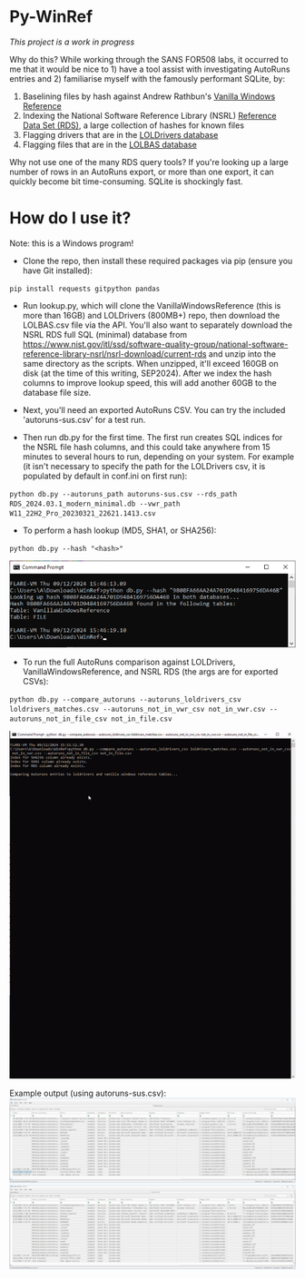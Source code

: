 # Py-WinRef
*This project is a work in progress*

Why do this? While working through the SANS FOR508 labs, it occurred to me that it would be nice to 1) have a tool assist with investigating AutoRuns entries and 2) familiarise myself with the famously performant SQLite, by:

1. Baselining files by hash against Andrew Rathbun's [Vanilla Windows Reference](https://github.com/AndrewRathbun/VanillaWindowsReference)
2. Indexing the National Software Reference Library (NSRL) [Reference Data Set (RDS)](https://www.nist.gov/itl/ssd/software-quality-group/national-software-reference-library-nsrl/about-nsrl), a large collection of hashes for known files
3. Flagging drivers that are in the [LOLDrivers database](https://www.loldrivers.io)
4. Flagging files that are in the [LOLBAS database](https://lolbas-project.github.io)

Why not use one of the many RDS query tools? If you're looking up a large number of rows in an AutoRuns export, or more than one export, it can quickly become bit time-consuming. SQLite is shockingly fast.

# How do I use it?
Note: this is a Windows program!

- Clone the repo, then install these required packages via pip (ensure you have Git installed):

`pip install requests gitpython pandas`

- Run lookup.py, which will clone the VanillaWindowsReference (this is more than 16GB) and LOLDrivers (800MB+) repo, then download the LOLBAS.csv file via the API. You'll also want to separately download the NSRL RDS full SQL (minimal) database from https://www.nist.gov/itl/ssd/software-quality-group/national-software-reference-library-nsrl/nsrl-download/current-rds and unzip into the same directory as the scripts. When unzipped, it'll exceed 160GB on disk (at the time of this writing, SEP2024). After we index the hash columns to improve lookup speed, this will add another 60GB to the database file size.

- Next, you'll need an exported AutoRuns CSV. You can try the included 'autoruns-sus.csv' for a test run.
- Then run db.py for the first time. The first run creates SQL indices for the NSRL file hash columns, and this could take anywhere from 15 minutes to several hours to run, depending on your system. For example (it isn't necessary to specify the path for the LOLDrivers csv, it is populated by default in conf.ini on first run):

`python db.py --autoruns_path autoruns-sus.csv --rds_path RDS_2024.03.1_modern_minimal.db --vwr_path W11_22H2_Pro_20230321_22621.1413.csv`

- To perform a hash lookup (MD5, SHA1, or SHA256):

`python db.py --hash "<hash>"`

![Screenshot](https://github.com/ksyeung/Py-WinRef/blob/main/hash_lookup.png?raw=true)

- To run the full AutoRuns comparison against LOLDrivers, VanillaWindowsReference, and NSRL RDS (the args are for exported CSVs):

`python db.py --compare_autoruns --autoruns_loldrivers_csv loldrivers_matches.csv --autoruns_not_in_vwr_csv not_in_vwr.csv --autoruns_not_in_file_csv not_in_file.csv`

![Demo](https://github.com/ksyeung/Py-WinRef/blob/main/Recording.gif?raw=true)

Example output (using autoruns-sus.csv):
![Screenshot](https://github.com/ksyeung/Py-WinRef/blob/main/not_in_rds.png?raw=true)
![Screenshot](https://github.com/ksyeung/Py-WinRef/blob/main/not_in_vwr.png?raw=true)
